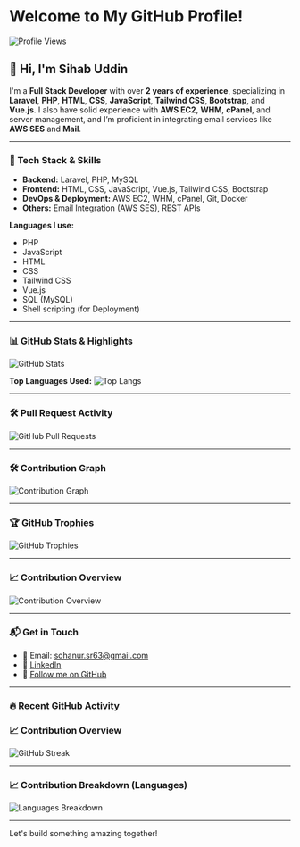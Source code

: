 # Welcome to My GitHub Profile!
![Profile Views](https://hits.seeyoufarm.com/api/count/incr/badge.svg?url=https://github.com/sihab143)

## 👋 Hi, I'm Sihab Uddin

I'm a **Full Stack Developer** with over **2 years of experience**, specializing in **Laravel**, **PHP**, **HTML**, **CSS**, **JavaScript**, **Tailwind CSS**, **Bootstrap**, and **Vue.js**. I also have solid experience with **AWS EC2**, **WHM**, **cPanel**, and server management, and I’m proficient in integrating email services like **AWS SES** and **Mail**.

---

### 💼 Tech Stack & Skills
- **Backend:** Laravel, PHP, MySQL
- **Frontend:** HTML, CSS, JavaScript, Vue.js, Tailwind CSS, Bootstrap
- **DevOps & Deployment:** AWS EC2, WHM, cPanel, Git, Docker
- **Others:** Email Integration (AWS SES), REST APIs

**Languages I use:**
- PHP
- JavaScript
- HTML
- CSS
- Tailwind CSS
- Vue.js
- SQL (MySQL)
- Shell scripting (for Deployment)

---

### 📊 GitHub Stats & Highlights

![GitHub Stats](https://github-readme-stats.vercel.app/api?username=sihab143&show_icons=true&theme=radical)

**Top Languages Used:**
![Top Langs](https://github-readme-stats.vercel.app/api/top-langs/?username=sihab143&layout=compact&theme=radical)

---

### 🛠 Pull Request Activity
![GitHub Pull Requests](https://github-readme-stats.vercel.app/api?username=sihab143&show_icons=true&theme=radical&count_private=true&include_all_commits=true)

---

### 🛠 Contribution Graph
![Contribution Graph](https://github-readme-activity-graph.vercel.app/graph?username=sihab143&theme=github)

---

### 🏆 GitHub Trophies
![GitHub Trophies](https://github-profile-trophy.vercel.app/?username=sihab143&theme=radical)

---

### 📈 Contribution Overview
![Contribution Overview](https://github-profile-summary-cards.vercel.app/api/cards/profile-details?username=sihab143&theme=vue)

---

### 📬 Get in Touch
- 📧 Email: sohanur.sr63@gmail.com
- 💼 [LinkedIn](https://www.linkedin.com/in/sihab-uddin)
- 🔗 [Follow me on GitHub](https://github.com/sihab143)

---

### 🔥 Recent GitHub Activity

<!--START_SECTION:activity-->
<!--END_SECTION:activity-->

### 📈 Contribution Overview

![GitHub Streak](https://github-readme-streak-stats.herokuapp.com/?user=sihab143&theme=radical)

---

### 📈 Contribution Breakdown (Languages)
![Languages Breakdown](https://github-profile-summary-cards.vercel.app/api/cards/repos-per-language?username=sihab143&theme=vue)

---

Let's build something amazing together!
